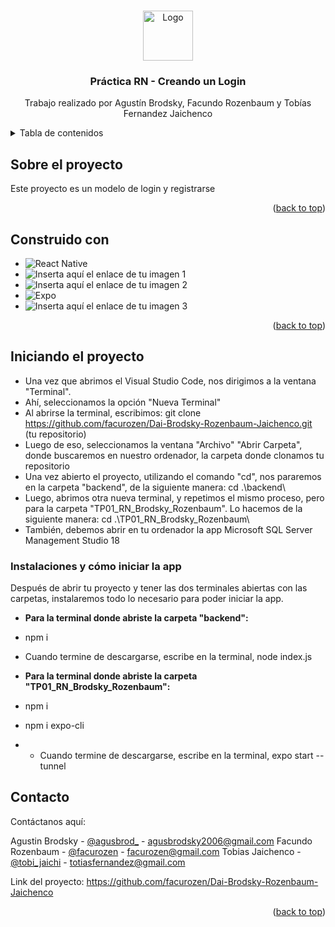 <!-- Improved compatibility of back to top link: See: https://github.com/othneildrew/Best-README-Template/pull/73 -->
<a name="readme-top"></a>
<!--
*** Thanks for checking out the Best-README-Template. If you have a suggestion
*** that would make this better, please fork the repo and create a pull request
*** or simply open an issue with the tag "enhancement".
*** Don't forget to give the project a star!
*** Thanks again! Now go create something AMAZING! :D
-->



<!-- PROJECT SHIELDS -->
<!--
*** I'm using markdown "reference style" links for readability.
*** Reference links are enclosed in brackets [ ] instead of parentheses ( ).
*** See the bottom of this document for the declaration of the reference variables
*** for contributors-url, forks-url, etc. This is an optional, concise syntax you may use.
*** https://www.markdownguide.org/basic-syntax/#reference-style-links
-->

<!-- PROJECT LOGO -->
<br />
<div align="center">
  <a href="https://github.com/facurozen/Dai-Brodsky-Rozenbaum-Jaichenco">
    <img src="images/logo.png" alt="Logo" width="80" height="80">
  </a>

  <h3 align="center">Práctica RN - Creando un Login </h3>

   <p align="center">
    Trabajo realizado por Agustín Brodsky, Facundo Rozenbaum y Tobías Fernandez Jaichenco
  </p>
  
</div>

<!-- TABLE OF CONTENTS -->
<details>
  <summary>Tabla de contenidos</summary>
  <ol>
    <li><a href="#sobre-el-proyecto">Sobre el proyecto</a>
      <ul>
    <li><a href="#construido-con">Construido con</a></li>
      </ul>
    </li>
    <li><a href="#iniciando-el-proyecto">Iniciando el proyecto</a>
      <ul>
    <li><a href="#instalaciones-y-cÓmo-iniciar-la-app">Instalaciones y cómo iniciar la app</a></li>
      </ul>
    </li>
    <li><a href="#contacto">Contacto</a></li>
  </ol>
</details>


<!-- ABOUT THE PROJECT -->
## Sobre el proyecto
Este proyecto es un modelo de login y registrarse 


<p align="right">(<a href="#readme-top">back to top</a>)</p>



## Construido con

* ![React Native](https://img.shields.io/badge/react_native-%2320232a.svg?style=for-the-badge&logo=react&logoColor=%2361DAFB)
* ![Inserta aquí el enlace de tu imagen 1](https://github.com/facurozen/Proyecto-Final-2023/assets/106318798/441315cf-6874-4224-b851-27a8314f4235)
* ![Inserta aquí el enlace de tu imagen 2](https://github.com/facurozen/Proyecto-Final-2023/assets/106318798/0a9cc519-ac08-4111-b761-bc143cf41051)
* ![Expo](https://img.shields.io/badge/expo-1C1E24?style=for-the-badge&logo=expo&logoColor=#D04A37)
* ![Inserta aquí el enlace de tu imagen 3](https://github.com/facurozen/Proyecto-Final-2023/assets/106318798/e9daf52e-08f6-4a94-bead-a136d8aa1894)
<p align="right">(<a href="#readme-top">back to top</a>)</p>



<!-- Iniciando el proyecto -->
## Iniciando el proyecto
* Una vez que abrimos el Visual Studio Code, nos dirigimos a la ventana "Terminal". 
* Ahí, seleccionamos la opción "Nueva Terminal"
* Al abrirse la terminal, escribimos: git clone https://github.com/facurozen/Dai-Brodsky-Rozenbaum-Jaichenco.git (tu repositorio)
* Luego de eso, seleccionamos la ventana "Archivo" "Abrir Carpeta", donde buscaremos en nuestro ordenador, la carpeta donde clonamos tu repositorio
* Una vez abierto el proyecto, utilizando el comando "cd", nos pararemos en la carpeta "backend", de la siguiente manera: cd .\backend\
* Luego, abrimos otra nueva terminal, y repetimos el mismo proceso, pero para la carpeta "TP01_RN_Brodsky_Rozenbaum". Lo hacemos de la siguiente manera: cd .\TP01_RN_Brodsky_Rozenbaum\
* También, debemos abrir en tu ordenador la app Microsoft SQL Server Management Studio 18


### Instalaciones y cómo iniciar la app

Después de abrir tu proyecto y tener las dos terminales abiertas con las carpetas, instalaremos todo lo necesario para poder iniciar la app.
* **Para la terminal donde abriste la carpeta "backend":**
* npm i
* Cuando termine de descargarse, escribe en la terminal, node index.js
  
* **Para la terminal donde abriste la carpeta "TP01_RN_Brodsky_Rozenbaum":**
* npm i 
* npm i expo-cli
* * Cuando termine de descargarse, escribe en la terminal, expo start --tunnel


<!-- CONTACT -->
## Contacto

Contáctanos aquí:

Agustin Brodsky - [@agusbrod_](https://instagram.com/agusbrod_) - agusbrodsky2006@gmail.com 
Facundo Rozenbaum - [@facurozen](https://instagram.com/facurozen) - facurozen@gmail.com
Tobias Jaichenco - [@tobi_jaichi](https://instagram.com/tobi_jaichi) - totiasfernandez@gmail.com

Link del proyecto: https://github.com/facurozen/Dai-Brodsky-Rozenbaum-Jaichenco
<p align="right">(<a href="#readme-top">back to top</a>)</p>
